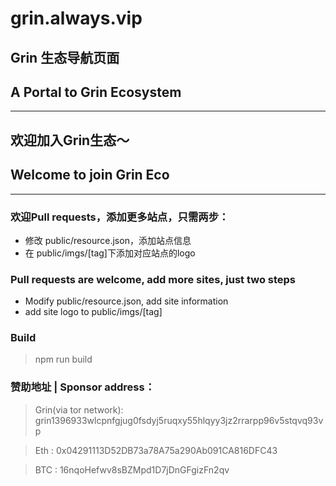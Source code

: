 # grin.always.vip

 ## Grin 生态导航页面
 ## A Portal to Grin Ecosystem
 ---
 ## 欢迎加入Grin生态～
 ## Welcome to join Grin Eco
 ---
 ### 欢迎Pull requests，添加更多站点，只需两步：
 - 修改 public/resource.json，添加站点信息
 - 在 public/imgs/[tag]下添加对应站点的logo
### Pull requests are welcome, add more sites, just two steps
- Modify public/resource.json, add site information
- add site logo to public/imgs/[tag]


### Build
>npm run build
 ### 赞助地址 | Sponsor address：
 > Grin(via tor network):  grin1396933wlcpnfgjug0fsdyj5ruqxy55hlqyy3jz2rrarpp96v5stqvq93vp
 
 > Eth : 0x04291113D52DB73a78A75a290Ab091CA816DFC43

 > BTC : 16nqoHefwv8sBZMpd1D7jDnGFgizFn2qv